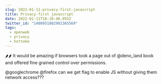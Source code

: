 ```yaml
---
slug: 2022-01-11-privacy-first-javascript
title: Privacy-first javascript
date: 2022-01-11T18:10:48.055Z
twitter_id: "1480951802992365569"
tags:
  - openweb
  - privacy
  - hottake
---
```


🌶️🌶️ It would be amazing if browsers took a page out of @deno_land book and offered fine grained control over permissions.

@googlechrome @firefox can we get flag to enable JS without giving them network access???
